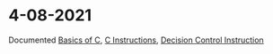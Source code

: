 # 4-08-2021
Documented [Basics of C](https://github.com/cleanhand/phase-1-MakineediJahnavi/blob/main/Chapter-1.md), [C Instructions](https://github.com/cleanhand/phase-1-MakineediJahnavi/blob/main/Chapter-2.md), [Decision Control Instruction](https://github.com/cleanhand/phase-1-MakineediJahnavi/blob/main/Chapter-3%264.md)
